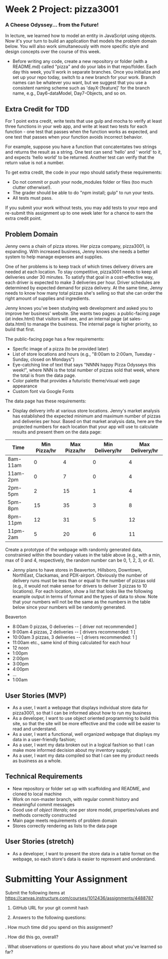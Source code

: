 # Week 2 Project: pizza3001
### A Cheese Odyssey... from the Future!

In lecture, we learned how to model an entity in JavaScript using objects. Now it's your turn to build an application that models the problem domain below. You will also work simultaneously with more specific style and design concepts over the course of this week.

* Before writing any code, create a new repository or folder (with a README.md) called "pizza" and do your labs in that repo/folder. Each day this week, you'll work in separate branches. Once you initialize and set up your repo today, switch to a new branch for your work. Branch names can be whatever you want, but we suggest that you use a consistent naming scheme such as 'dayX-[feature]' for the branch name, e.g., Day6-dataModel, Day7-Objects, and so on.

## Extra Credit for TDD

For 1 point extra credit, write tests that use gulp and mocha to verify at least three functions in your web app, and write at least two tests for each function - one test that passes when the function works as expected, and one test that passes when your function avoids incorrect behavior.

For example, suppose you have a function that concatentates two strings and returns the result as a string. One test can send 'hello' and ' world' to it, and expects 'hello world' to be returned. Another test can verify that the return value is not a number.

To get extra credit, the code in your repo should satisfy these requirements:
- Do not commit or push your node_modules folder or files (too much clutter otherwise!).
- The grader should be able to do "npm install; gulp" to run your tests.
- All tests must pass.

If you submit your work without tests, you may add tests to your repo and re-submit this assignment up to one week later for a chance to earn the extra credit point.

## Problem Domain
Jenny owns a chain of pizza stores. Her pizza company, pizza3001, is expanding. With increased business, Jenny knows she needs a better system to help manage expenses and supplies.

One of her problems is to keep track of which times delivery drivers are needed at each location. To stay competitive, pizza3001 needs to keep all deliveries under 30 minutes. To satisfy that goal in a cost-effective way, each driver is expected to make 3 deliveries per hour. Driver schedules are determined by expected demand for pizza delivery. At the same time, Jenny needs to know how many total pizzas she's selling so that she can order the right amount of supplies and ingredients.

Jenny knows you've been studying web development and asked you to improve her business' website.  She wants two pages: a public-facing page (at index.html) that visitors will see, and an internal page (at sales-data.html) to manage the business. The internal page is higher priority, so build that first.

The public-facing page has a few requirements:
- Specfic image of a pizza (to be provided later)
- List of store locations and hours (e.g., "8:00am to 2:00am, Tuesday - Sunday, closed on Mondays")
- Eye-catching line of text that says "NNNN happy Pizza Odysseys this week!", where NNN is the total number of pizzas sold that week, where the total is from the data page.
- Color palette that provides a futuristic theme/visual web page appearance
- Custom font via Google Fonts

The data page has these requirements:
- Display delivery info at various store locations. Jenny's market analysis has established the expected minimum and maximum number of pizzas and deliveries per hour.  Based on that market analysis data, here are the projected numbers for each location that your app will use to calculate results and present them on the data page:

| Time  | Min Pizza/hr  | Max Pizza/hr | Min Delivery/hr | Max Delivery/hr  |
|---|---|---|---|---|
| 8am-11am  | 0  | 4  | 0 | 4 |
| 11am-2pm  | 0  | 7  | 0 | 4 |
| 2pm-5pm  | 2  | 15  | 1 | 4 |
| 5pm-8pm  | 15  | 35  | 3 | 8 |
| 8pm-11pm  | 12  | 31  | 5 | 12 |
| 11pm-2am  | 5  | 20  | 6 | 11 |   

Create a prototype of the webpage with randomly generated data, constrainied within the boundary values in the table above (e.g., with a min, max of 0 and 4, respectively, the random number can be 0, 1, 2, 3, or 4).

- Jenny plans to have stores in Beaverton, Hillsboro, Downtown, NorthEast, Clackamas, and PDX-airport. Obviously the number of delivery runs must be less than or equal to the number of pizzas sold (e.g., it would not make sense for drivers to deliver 3 pizzas to 10 locations).  For each location, show a list that looks like the following example output in terms of format and the types of data to show. Note that your numbers will not be the same as the numbers in the table below since your numbers will be randomly generated.

Beaverton
- 8:00am 0 pizzas, 0 deliveries -- [ driver not recommended ]
- 9:00am 4 pizzas, 2 deliveries -- [ drivers recommended: 1 ]
- 10:00am 3 pizzas, 3 deliveries -- [ drivers recommended: 1 ]
- 11:00am etc., same kind of thing calculated for each hour
- 12 noon
- 1:00pm
- 2:00pm
- 3:00pm
- 4:00pm
- ...
- 1:00am

## User Stories (MVP)
- As a user, I want a webpage that displays individual store data for pizza3001, so that I can be informed about how to run my business
- As a developer, I want to use object oriented programming to build this site, so that the site will be more effective and the code will be easier to read and understand.
- As a user, I want a functional, well organized webpage that displays my data in a user-friendly fashion;
- As a user, I want my data broken out in a logical fashion so that I can make more informed decision about my inventory supply;
- As a user, I want my data compiled so that I can see my product needs as business as a whole.

## Technical Requirements
- New repository or folder set up with scaffolding and README, and cloned to local machine
- Work on non-master branch, with regular commit history and meaningful commit messages
- Good use of *object literals*; one per store model, properties/values and methods correctly constructed
- Main page meets requirements of problem domain
- Stores correctly rendering as lists to the data page

## User Stories (stretch)
 - As a developer, I want to present the store data in a table format on the webpage, so each store's data is easier to represent and understand.

# Submitting Your Assignment

Submit the following items at https://canvas.instructure.com/courses/1012436/assignments/4488787

1. GitHub URL for your git commit hash

2. Answers to the following questions:

  . How much time did you spend on this assignment?

  . How did this go, overall?

  . What observations or questions do you have about what you've learned so far?
